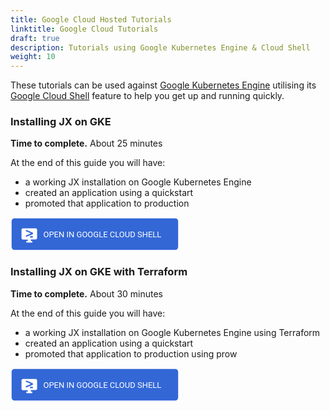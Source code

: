 ```yaml
---
title: Google Cloud Hosted Tutorials
linktitle: Google Cloud Tutorials
draft: true
description: Tutorials using Google Kubernetes Engine & Cloud Shell
weight: 10
---
```



 These tutorials can be used against [Google Kubernetes Engine](https://cloud.google.com/kubernetes-engine/) utilising its [Google Cloud Shell](https://cloud.google.com/shell/docs/) feature to help you get up and running quickly.

### Installing JX on GKE

**Time to complete.** About 25 minutes

At the end of this guide you will have:

* a working JX installation on Google Kubernetes Engine
* created an application using a quickstart
* promoted that application to production



[<svg height="54" width="274"
   xmlns="http://www.w3.org/2000/svg"
   version="1.2">
  <g
     transform="translate(0,-6)"
     id="layer1">
    <rect
       width="266.465"
       height="50.53175"
       ry="4.6644692"
       x="1.7675018"
       y="7.7341251"
       id="rect3101"
       style="fill:#3367d6;fill-opacity:1" />
  </g>
  <g
     id="layer2">
    <text
       x="52.473"
       y="31.976562"
       id="text4303"
       xml:space="preserve"
       style="font-size:13px;font-style:normal;font-weight:normal;line-height:100%;letter-spacing:0px;word-spacing:0px;fill:#ffffff;fill-opacity:1;stroke:none;font-family:Roboto, Sans;user-select: none">OPEN IN GOOGLE CLOUD SHELL</text>
    <g
       transform="matrix(1.1349981,0,0,1.1349981,16.464659,15.380023)"
       id="g3949"
       style="fill:#ffffff">
      <path
         d="M 21,2 H 3 C 1.9,2 1,2.9 1,4 v 11.9 c 0,1.1 0.9,2 2,2 h 7 V 20 H 8 v 2 h 8 v -2 h -2 v -2.2 h 7 c 1.1,0 2,-0.9 2,-2 V 4 C 23,2.9 22.1,2 21,2 z m -4,13 h -4 v -2 h 4 v 2 z m 0.1,-4.8 -9.9,4.1 v -2.1 l 7.2,-3.1 -7.2,-3 v -2 l 9.9,4.1 v 2 z"
         id="path3937"
         style="fill:#ffffff" />
      <path
         d="m 10,17.8 h 4 V 20 h -4 z"
         id="path3939"
         style="fill:#ffffff" />
      <path
         d="m 8,20 h 8 v 2 H 8 z"
         id="path3941"
         style="fill:#ffffff" />
    </g>
  </g>
</svg>](https://console.cloud.google.com/cloudshell/open?git_repo=https%3A%2F%2Fgithub.com%2Fjenkins-x%2Fjx-tutorial&page=editor&print=install-guide.txt&tutorial=tutorials%2Finstall-jx-on-gke%2Flesson.md)

### Installing JX on GKE with Terraform

**Time to complete.** About 30 minutes

At the end of this guide you will have:

* a working JX installation on Google Kubernetes Engine using Terraform
* created an application using a quickstart
* promoted that application to production using prow

[<svg height="54" width="274"
   xmlns="http://www.w3.org/2000/svg"
   version="1.2">
  <g
     transform="translate(0,-6)"
     id="layer1">
    <rect
       width="266.465"
       height="50.53175"
       ry="4.6644692"
       x="1.7675018"
       y="7.7341251"
       id="rect3101"
       style="fill:#3367d6;fill-opacity:1" />
  </g>
  <g
     id="layer2">
    <text
       x="52.473"
       y="31.976562"
       id="text4303"
       xml:space="preserve"
       style="font-size:13px;font-style:normal;font-weight:normal;line-height:100%;letter-spacing:0px;word-spacing:0px;fill:#ffffff;fill-opacity:1;stroke:none;font-family:Roboto, Sans;user-select: none">OPEN IN GOOGLE CLOUD SHELL</text>
    <g
       transform="matrix(1.1349981,0,0,1.1349981,16.464659,15.380023)"
       id="g3949"
       style="fill:#ffffff">
      <path
         d="M 21,2 H 3 C 1.9,2 1,2.9 1,4 v 11.9 c 0,1.1 0.9,2 2,2 h 7 V 20 H 8 v 2 h 8 v -2 h -2 v -2.2 h 7 c 1.1,0 2,-0.9 2,-2 V 4 C 23,2.9 22.1,2 21,2 z m -4,13 h -4 v -2 h 4 v 2 z m 0.1,-4.8 -9.9,4.1 v -2.1 l 7.2,-3.1 -7.2,-3 v -2 l 9.9,4.1 v 2 z"
         id="path3937"
         style="fill:#ffffff" />
      <path
         d="m 10,17.8 h 4 V 20 h -4 z"
         id="path3939"
         style="fill:#ffffff" />
      <path
         d="m 8,20 h 8 v 2 H 8 z"
         id="path3941"
         style="fill:#ffffff" />
    </g>
  </g>
</svg>](https://console.cloud.google.com/cloudshell/open?git_repo=https%3A%2F%2Fgithub.com%2Fjenkins-x%2Fjx-tutorial&page=editor&print=install-guide.txt&tutorial=tutorials%2Finstall-jx-on-gke-with-terraform%2Flesson.md)